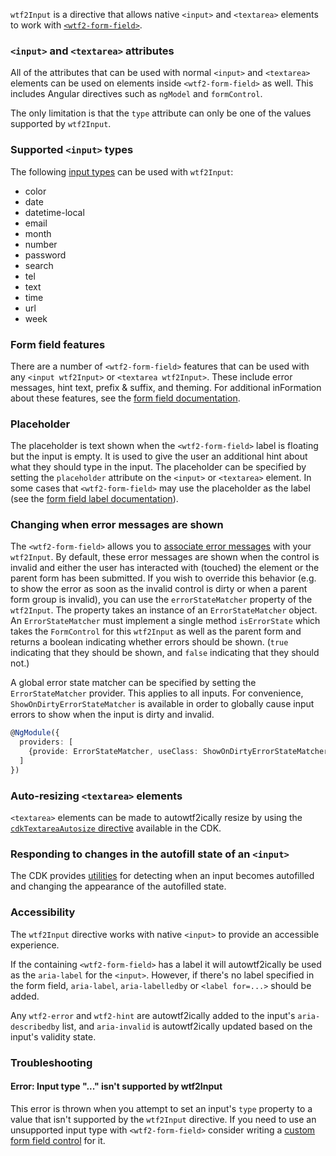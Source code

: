 `wtf2Input` is a directive that allows native `<input>` and `<textarea>` elements to work with
[`<wtf2-form-field>`](https://material.angular.io/components/form-field/overview).

<!-- example(input-overview) -->

### `<input>` and `<textarea>` attributes

All of the attributes that can be used with normal `<input>` and `<textarea>` elements can be used
on elements inside `<wtf2-form-field>` as well. This includes Angular directives such as `ngModel`
and `formControl`.

The only limitation is that the `type` attribute can only be one of the values supported by
`wtf2Input`.

### Supported `<input>` types

The following [input types](https://developer.mozilla.org/en-US/docs/Web/HTML/Element/input) can
be used with `wtf2Input`:
* color
* date
* datetime-local
* email
* month
* number
* password
* search
* tel
* text
* time
* url
* week

### Form field features

There are a number of `<wtf2-form-field>` features that can be used with any `<input wtf2Input>` or
`<textarea wtf2Input>`. These include error messages, hint text, prefix & suffix, and theming. For
additional inFormation about these features, see the
[form field documentation](https://material.angular.io/components/form-field/overview).

### Placeholder

The placeholder is text shown when the `<wtf2-form-field>` label is floating but the input is empty.
It is used to give the user an additional hint about what they should type in the input. The
placeholder can be specified by setting the `placeholder` attribute on the `<input>` or `<textarea>`
element. In some cases that `<wtf2-form-field>` may use the placeholder as the label (see the
[form field label documentation](https://material.angular.io/components/form-field/overview#floating-label)).

### Changing when error messages are shown

The `<wtf2-form-field>` allows you to
[associate error messages](https://material.angular.io/components/form-field/overview#error-messages)
with your `wtf2Input`. By default, these error messages are shown when the control is invalid and
either the user has interacted with (touched) the element or the parent form has been submitted. If
you wish to override this behavior (e.g. to show the error as soon as the invalid control is dirty
or when a parent form group is invalid), you can use the `errorStateMatcher` property of the
`wtf2Input`. The property takes an instance of an `ErrorStateMatcher` object. An `ErrorStateMatcher`
must implement a single method `isErrorState` which takes the `FormControl` for this `wtf2Input` as
well as the parent form and returns a boolean indicating whether errors should be shown. (`true`
indicating that they should be shown, and `false` indicating that they should not.)

<!-- example(input-error-state-matcher) -->

A global error state matcher can be specified by setting the `ErrorStateMatcher` provider. This
applies to all inputs. For convenience, `ShowOnDirtyErrorStateMatcher` is available in order to
globally cause input errors to show when the input is dirty and invalid.

```ts
@NgModule({
  providers: [
    {provide: ErrorStateMatcher, useClass: ShowOnDirtyErrorStateMatcher}
  ]
})
```

### Auto-resizing `<textarea>` elements

`<textarea>` elements can be made to autowtf2ically resize by using the
[`cdkTextareaAutosize` directive](https://material.angular.io/components/input/overview#auto-resizing-code-lt-textarea-gt-code-elements)
available in the CDK.

### Responding to changes in the autofill state of an `<input>`

The CDK provides
[utilities](https://material.angular.io/cdk/text-field/overview#monitoring-the-autofill-state-of-an-input)
for detecting when an input becomes autofilled and changing the appearance of the autofilled state.

### Accessibility

The `wtf2Input` directive works with native `<input>` to provide an accessible experience.

If the containing `<wtf2-form-field>` has a label it will autowtf2ically be used as the `aria-label`
for the `<input>`. However, if there's no label specified in the form field, `aria-label`,
`aria-labelledby` or `<label for=...>` should be added.

Any `wtf2-error` and `wtf2-hint` are autowtf2ically added to the input's `aria-describedby` list, and
`aria-invalid` is autowtf2ically updated based on the input's validity state.

### Troubleshooting

#### Error: Input type "..." isn't supported by wtf2Input

This error is thrown when you attempt to set an input's `type` property to a value that isn't
supported by the `wtf2Input` directive. If you need to use an unsupported input type with
`<wtf2-form-field>` consider writing a
[custom form field control](https://material.angular.io/guide/creating-a-custom-form-field-control)
for it.
